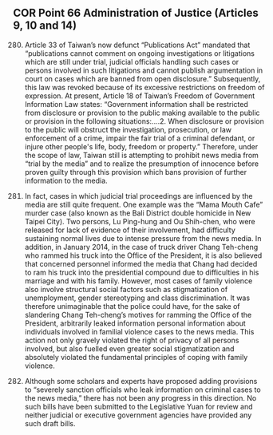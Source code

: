 ## COR Point 66 Administration of Justice (Articles 9, 10 and 14)

<ol start="280">
  <li><p>Article 33 of Taiwan’s now defunct “Publications Act” mandated that “publications cannot comment on ongoing investigations or litigations which are still under trial, judicial officials handling such cases or persons involved in such litigations and cannot publish argumentation in court on cases which are banned from open disclosure.” Subsequently, this law was revoked because of its excessive restrictions on freedom of expression. At present, Article 18 of Taiwan’s Freedom of Government Information Law states: “Government information shall be restricted from disclosure or provision to the public making available to the public or provision in the following situations:....2. When disclosure or provision to the public will obstruct the investigation, prosecution, or law enforcement of a crime, impair the fair trial of a criminal defendant, or injure other people's life, body, freedom or property.” Therefore, under the scope of law, Taiwan still is attempting to prohibit news media from “trial by the media” and to realize the presumption of innocence before proven guilty through this provision which bans provision of further information to the media.</p></li>

  <li><p>In fact, cases in which judicial trial proceedings are influenced by the media are still quite frequent. One example was the “Mama Mouth Cafe” murder case (also known as the Bali District double homicide in New Taipei City). Two persons, Lu Ping-hung and Ou Shih-chen, who were released for lack of evidence of their involvement, had difficulty sustaining normal lives due to intense pressure from the news media. In addition, in January 2014, in the case of truck driver Chang Teh-cheng who rammed his truck into the Office of the President, it is also believed that concerned personnel informed the media that Chang had decided to ram his truck into the presidential compound due to difficulties in his marriage and with his family. However, most cases of family violence also involve structural social factors such as stigmatization of unemployment, gender stereotyping and class discrimination. It was therefore unimaginable that the police could have, for the sake of slandering Chang Teh-cheng’s motives for ramming the Office of the President, arbitrarily leaked information personal information about individuals involved in familial violence cases to the news media. This action not only gravely violated the right of privacy of all persons involved, but also fuelled even greater social stigmatization and absolutely violated the fundamental principles of coping with family violence.</p></li>

  <li><p>Although some scholars and experts have proposed adding provisions to “severely sanction officials who leak information on criminal cases to the news media,” there has not been any progress in this direction. No such bills have been submitted to the Legislative Yuan for review and neither judicial or executive government agencies have provided any such draft bills.</p></li>
</ol>

